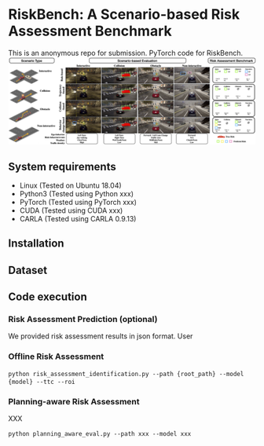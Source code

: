 # RiskBench: A Scenario-based Risk Assessment Benchmark
This is an anonymous repo for submission.
PyTorch code for RiskBench.
![RiskBench](images/teaser2.png)

## System requirements
- Linux (Tested on Ubuntu 18.04)
- Python3 (Tested using Python xxx)
- PyTorch (Tested using PyTorch xxx)
- CUDA (Tested using CUDA xxx)
- CARLA (Tested using CARLA 0.9.13)

## Installation

## Dataset

## Code execution

### Risk Assessment Prediction (optional)
We provided risk assessment results in json format. User 

### Offline Risk Assessment
```
python risk_assessment_identification.py --path {root_path} --model {model}	--ttc --roi
```

### Planning-aware Risk Assessment
XXX
```
python planning_aware_eval.py --path xxx --model xxx 
```
